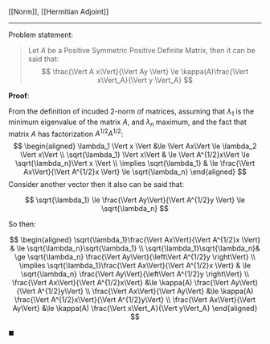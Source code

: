 [[Norm]], [[Hermitian Adjoint]]

---
Problem statement: 

> Let $A$ be a Positive Symmetric Positive Definite Matrix, then it can be said that: 
> $$
> \frac{\Vert A x\Vert}{\Vert Ay \Vert} \le \kappa(A)\frac{\Vert 
> x\Vert_A}{\Vert y \Vert_A}
> $$

**Proof**:

From the definition of incuded 2-norm of matrices, assuming that $\lambda_1$ is the minimum eigenvalue of the matrix $A$, and $\lambda_n$ maximum, and the fact that matrix $A$ has factorization $A^{1/2}A^{1/2}$: 
$$
\begin{aligned}
    \lambda_1 \Vert x \Vert 
    &\le \Vert Ax\Vert 
    \le \lambda_2 \Vert x\Vert
    \\
    \sqrt{\lambda_1} \Vert x\Vert 
    & \le \Vert A^{1/2}x\Vert \le \sqrt{\lambda_n}\Vert x \Vert
    \\
    \implies
    \sqrt{\lambda_1} & \le \frac{\Vert Ax\Vert}{\Vert A^{1/2}x \Vert} 
    \le \sqrt{\lambda_n}
\end{aligned}
$$
Consider another vector then it also can be said that: 

$$
\sqrt{\lambda_1} \le \frac{\Vert Ay\Vert}{\Vert A^{1/2}y \Vert} \le \sqrt{\lambda_n}
$$

So then: 

$$
\begin{aligned}
    \sqrt{\lambda_1}\frac{\Vert Ax\Vert}{\Vert A^{1/2}x \Vert} 
    & \le \sqrt{\lambda_n}\sqrt{\lambda_1}
    \\
    \sqrt{\lambda_1}\sqrt{\lambda_n}& \ge \sqrt{\lambda_n} \frac{\Vert Ay\Vert}{\left\Vert
         A^{1/2}y
    \right\Vert}
    \\
    \implies 
    \sqrt{\lambda_1}\frac{\Vert Ax\Vert}{\Vert A^{1/2}x \Vert} & \le 
    \sqrt{\lambda_n} \frac{\Vert Ay\Vert}{\left\Vert
         A^{1/2}y
    \right\Vert}
    \\
    \frac{\Vert Ax\Vert}{\Vert A^{1/2}x\Vert} &\le \kappa(A) 
    \frac{\Vert Ay\Vert}{\Vert A^{1/2}y\Vert}
    \\
    \frac{\Vert Ax\Vert}{\Vert Ay\Vert} &\le 
    \kappa(A) \frac{\Vert A^{1/2}x\Vert}{\Vert A^{1/2}y\Vert}
    \\
    \frac{\Vert Ax\Vert}{\Vert Ay\Vert} &\le 
    \kappa(A) \frac{\Vert x\Vert_A}{\Vert y\Vert_A}
\end{aligned}
$$

$\blacksquare$

